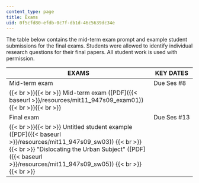 ```yaml
---
content_type: page
title: Exams
uid: 0f5cfd80-efdb-0c7f-db1d-46c5639dc34e
---
```


The table below contains the mid-term exam prompt and example student submissions for the final exams. Students were allowed to identify individual research questions for their final papers. All student work is used with permission.

| EXAMS | KEY DATES |
| --- | --- |
| Mid-term exam | Due Ses #8 |
|  {{< br >}}{{< br >}} Mid-term exam ([PDF]({{< baseurl >}}/resources/mit11_947s09_exam01)) {{< br >}}{{< br >}}  | &nbsp; |
| Final exam | Due Ses #13 |
|  {{< br >}}{{< br >}} Untitled student example ([PDF]({{< baseurl >}}/resources/mit11_947s09_sw03)) {{< br >}}{{< br >}} "Dislocating the Urban Subject" ([PDF]({{< baseurl >}}/resources/mit11_947s09_sw05)) {{< br >}}{{< br >}}  |